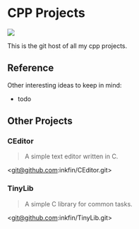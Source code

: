 # CPP Projects

![](https://github.com/isocpp/logos/blob/master/cpp_logo.svg)

This is the git host of all my cpp projects.

## Reference

Other interesting ideas to keep in mind:

- todo

## Other Projects

### CEditor

> A simple text editor written in C.

<git@github.com:inkfin/CEditor.git>

### TinyLib

> A simple C library for common tasks.

<git@github.com:inkfin/TinyLib.git>
